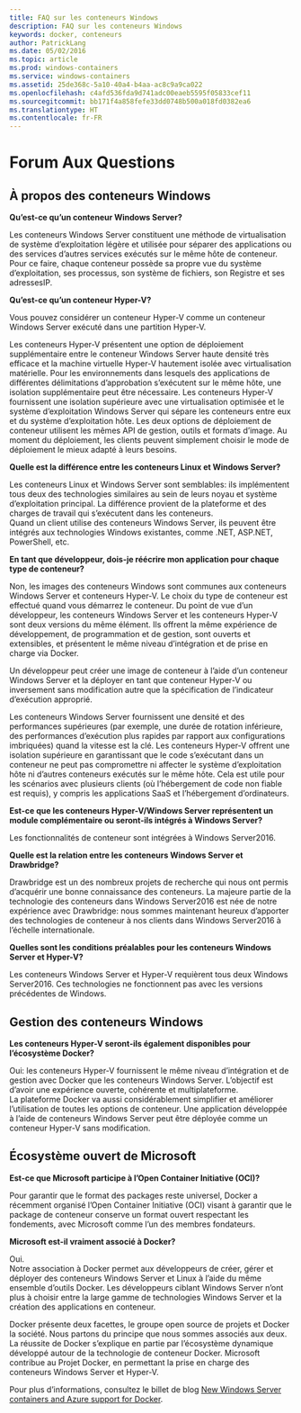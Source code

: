 ```yaml
---
title: FAQ sur les conteneurs Windows
description: FAQ sur les conteneurs Windows
keywords: docker, conteneurs
author: PatrickLang
ms.date: 05/02/2016
ms.topic: article
ms.prod: windows-containers
ms.service: windows-containers
ms.assetid: 25de368c-5a10-40a4-b4aa-ac8c9a9ca022
ms.openlocfilehash: c4afd536fda9d741adc00eaeb5595f05833cef11
ms.sourcegitcommit: bb171f4a858fefe33dd0748b500a018fd0382ea6
ms.translationtype: HT
ms.contentlocale: fr-FR
---
```

# <a name="frequently-asked-questions"></a>Forum Aux Questions

## <a name="about-windows-containers"></a>À propos des conteneurs Windows

**Qu’est-ce qu’un conteneur Windows Server?**

Les conteneurs Windows Server constituent une méthode de virtualisation de système d’exploitation légère et utilisée pour séparer des applications ou des services d’autres services exécutés sur le même hôte de conteneur. Pour ce faire, chaque conteneur possède sa propre vue du système d’exploitation, ses processus, son système de fichiers, son Registre et ses adressesIP.  

**Qu’est-ce qu’un conteneur Hyper-V?**

Vous pouvez considérer un conteneur Hyper-V comme un conteneur Windows Server exécuté dans une partition Hyper-V.

Les conteneurs Hyper-V présentent une option de déploiement supplémentaire entre le conteneur Windows Server haute densité très efficace et la machine virtuelle Hyper-V hautement isolée avec virtualisation matérielle. Pour les environnements dans lesquels des applications de différentes délimitations d’approbation s’exécutent sur le même hôte, une isolation supplémentaire peut être nécessaire. Les conteneurs Hyper-V fournissent une isolation supérieure avec une virtualisation optimisée et le système d’exploitation Windows Server qui sépare les conteneurs entre eux et du système d’exploitation hôte. Les deux options de déploiement de conteneur utilisent les mêmes API de gestion, outils et formats d’image. Au moment du déploiement, les clients peuvent simplement choisir le mode de déploiement le mieux adapté à leurs besoins.

**Quelle est la différence entre les conteneurs Linux et Windows Server?**

Les conteneurs Linux et Windows Server sont semblables: ils implémentent tous deux des technologies similaires au sein de leurs noyau et système d’exploitation principal. La différence provient de la plateforme et des charges de travail qui s’exécutent dans les conteneurs.  
Quand un client utilise des conteneurs Windows Server, ils peuvent être intégrés aux technologies Windows existantes, comme .NET, ASP.NET, PowerShell, etc.

**En tant que développeur, dois-je réécrire mon application pour chaque type de conteneur?**

Non, les images des conteneurs Windows sont communes aux conteneurs Windows Server et conteneurs Hyper-V. Le choix du type de conteneur est effectué quand vous démarrez le conteneur. Du point de vue d’un développeur, les conteneurs Windows Server et les conteneurs Hyper-V sont deux versions du même élément. Ils offrent la même expérience de développement, de programmation et de gestion, sont ouverts et extensibles, et présentent le même niveau d’intégration et de prise en charge via Docker.

Un développeur peut créer une image de conteneur à l’aide d’un conteneur Windows Server et la déployer en tant que conteneur Hyper-V ou inversement sans modification autre que la spécification de l’indicateur d’exécution approprié.

Les conteneurs Windows Server fournissent une densité et des performances supérieures (par exemple, une durée de rotation inférieure, des performances d’exécution plus rapides par rapport aux configurations imbriquées) quand la vitesse est la clé. Les conteneurs Hyper-V offrent une isolation supérieure en garantissant que le code s’exécutant dans un conteneur ne peut pas compromettre ni affecter le système d’exploitation hôte ni d’autres conteneurs exécutés sur le même hôte. Cela est utile pour les scénarios avec plusieurs clients (où l’hébergement de code non fiable est requis), y compris les applications SaaS et l’hébergement d’ordinateurs.

**Est-ce que les conteneurs Hyper-V/Windows Server représentent un module complémentaire ou seront-ils intégrés à Windows Server?**

Les fonctionnalités de conteneur sont intégrées à Windows Server2016.  

**Quelle est la relation entre les conteneurs Windows Server et Drawbridge?**

Drawbridge est un des nombreux projets de recherche qui nous ont permis d’acquérir une bonne connaissance des conteneurs.  La majeure partie de la technologie des conteneurs dans Windows Server2016 est née de notre expérience avec Drawbridge: nous sommes maintenant heureux d’apporter des technologies de conteneur à nos clients dans Windows Server2016 à l’échelle internationale.

**Quelles sont les conditions préalables pour les conteneurs Windows Server et Hyper-V?**

Les conteneurs Windows Server et Hyper-V requièrent tous deux Windows Server2016. Ces technologies ne fonctionnent pas avec les versions précédentes de Windows.


## <a name="windows-container-management"></a>Gestion des conteneurs Windows

**Les conteneurs Hyper-V seront-ils également disponibles pour l’écosystème Docker?**

Oui: les conteneurs Hyper-V fournissent le même niveau d’intégration et de gestion avec Docker que les conteneurs Windows Server.  L’objectif est d’avoir une expérience ouverte, cohérente et multiplateforme.  
La plateforme Docker va aussi considérablement simplifier et améliorer l’utilisation de toutes les options de conteneur. Une application développée à l’aide de conteneurs Windows Server peut être déployée comme un conteneur Hyper-V sans modification.


## <a name="microsofts-open-ecosystem"></a>Écosystème ouvert de Microsoft

**Est-ce que Microsoft participe à l’Open Container Initiative (OCI)?**

Pour garantir que le format des packages reste universel, Docker a récemment organisé l’Open Container Initiative (OCI) visant à garantir que le package de conteneur conserve un format ouvert respectant les fondements, avec Microsoft comme l’un des membres fondateurs.

**Microsoft est-il vraiment associé à Docker?**

Oui.  
Notre association à Docker permet aux développeurs de créer, gérer et déployer des conteneurs Windows Server et Linux à l’aide du même ensemble d’outils Docker. Les développeurs ciblant Windows Server n’ont plus à choisir entre la large gamme de technologies Windows Server et la création des applications en conteneur.  

Docker présente deux facettes, le groupe open source de projets et Docker la société. Nous partons du principe que nous sommes associés aux deux. La réussite de Docker s’explique en partie par l’écosystème dynamique développé autour de la technologie de conteneur Docker. Microsoft contribue au Projet Docker, en permettant la prise en charge des conteneurs Windows Server et Hyper-V.  

Pour plus d’informations, consultez le billet de blog [New Windows Server containers and Azure support for Docker](http://azure.microsoft.com/blog/2014/10/15/new-windows-server-containers-and-azure-support-for-docker/?WT.mc_id=Blog_ServerCloud_Announce_TTD).
